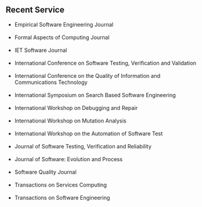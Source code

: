 ## Recent Service
<ul class="fa-ul">
<li><i class="fa-li fa fa-superpowers fa-lg"></i><div class="serviceitemonly"> Empirical Software Engineering Journal </div> <br>
<li><i class="fa-li fa fa-superpowers fa-lg"></i><div class="serviceitemonly"> Formal Aspects of Computing Journal </div> <br>
<li><i class="fa-li fa fa-superpowers fa-lg"></i><div class="serviceitemonly"> IET Software Journal </div> <br>
<li><i class="fa-li fa fa-superpowers fa-lg"></i><div class="serviceitemonly"> International Conference on Software Testing, Verification and Validation </div> <br>
<li><i class="fa-li fa fa-superpowers fa-lg"></i><div class="serviceitemonly"> International Conference on the Quality of Information and Communications Technology </div> <br>
<li><i class="fa-li fa fa-superpowers fa-lg"></i><div class="serviceitemonly"> International Symposium on Search Based Software Engineering </div> <br>
<li><i class="fa-li fa fa-superpowers fa-lg"></i><div class="serviceitemonly"> International Workshop on Debugging and Repair </div> <br>
<li><i class="fa-li fa fa-superpowers fa-lg"></i><div class="serviceitemonly"> International Workshop on Mutation Analysis </div> <br>
<li><i class="fa-li fa fa-superpowers fa-lg"></i><div class="serviceitemonly"> International Workshop on the Automation of Software Test </div> <br>
<li><i class="fa-li fa fa-superpowers fa-lg"></i><div class="serviceitemonly"> Journal of Software Testing, Verification and Reliability </div> <br>
<li><i class="fa-li fa fa-superpowers fa-lg"></i><div class="serviceitemonly"> Journal of Software: Evolution and Process </div> <br>
<li><i class="fa-li fa fa-superpowers fa-lg"></i><div class="serviceitemonly"> Software Quality Journal </div> <br>
<li><i class="fa-li fa fa-superpowers fa-lg"></i><div class="serviceitemonly"> Transactions on Services Computing </div> <br>
<li><i class="fa-li fa fa-superpowers fa-lg"></i><div class="serviceitem"> Transactions on Software Engineering </div> <br>
</ul>
